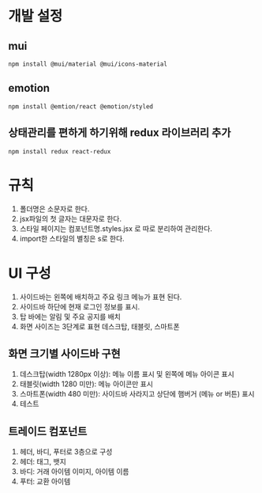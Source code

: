 # 개발 설정
## mui
```
npm install @mui/material @mui/icons-material
```
## emotion
```
npm install @emtion/react @emotion/styled
```
## 상태관리를 편하게 하기위해 redux 라이브러리 추가
```
npm install redux react-redux
```


# 규칙
1. 폴더명은 소문자로 한다.
2. jsx파일의 첫 글자는 대문자로 한다.
3. 스타일 페이지는 컴포넌트명.styles.jsx 로 따로 분리하여 관리한다.
4. import한 스타일의 별칭은 s로 한다.

# UI 구성
1. 사이드바는 왼쪽에 배치하고 주요 링크 메뉴가 표현 된다.
2. 사이드바 하단에 현재 로그인 정보를 표시.
3. 탑 바에는 알림 및 주요 공지를 배치
4. 화면 사이즈는 3단계로 표현 데스크탑, 태블릿, 스마트폰

## 화면 크기별 사이드바 구현
1. 데스크탑(width 1280px 이상): 메뉴 이름 표시 및 왼쪽에 메뉴 아이콘 표시
2. 태블릿(width 1280 미만): 메뉴 아이콘만 표시
3. 스마트폰(width 480 미만): 사이드바 사라지고 상단에 햄버거 (메뉴 or 버튼) 표시
4. 테스트

## 트레이드 컴포넌트
1. 헤더, 바디, 푸터로 3층으로 구성
2. 헤더: 태그, 뱃지
3. 바디: 거래 아이템 이미지, 아이템 이름
4. 푸터: 교환 아이템
   